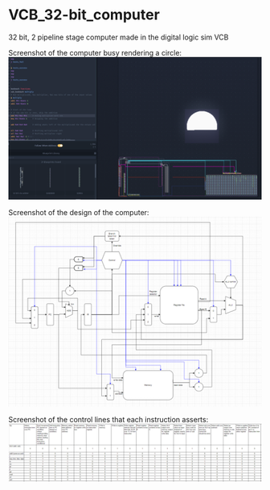 # VCB_32-bit_computer
32 bit, 2 pipeline stage computer made in the digital logic sim VCB

Screenshot of the computer busy rendering a circle:
![alt text](https://github.com/SemLaan/VCB_32-bit_computer/blob/main/computer_screenshot.png?raw=true)
  
Screenshot of the design of the computer:
![alt text](https://github.com/SemLaan/VCB_32-bit_computer/blob/main/architecture.png?raw=true)
  
Screenshot of the control lines that each instruction asserts:
![alt text](https://github.com/SemLaan/VCB_32-bit_computer/blob/main/control_signals.png?raw=true)

